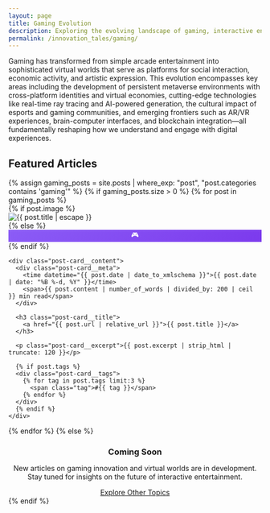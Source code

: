 ```yaml
---
layout: page
title: Gaming Evolution
description: Exploring the evolving landscape of gaming, interactive entertainment, and virtual experiences that shape our digital future.
permalink: /innovation_tales/gaming/
---
```


Gaming has transformed from simple arcade entertainment into sophisticated virtual worlds that serve as platforms for social interaction, economic activity, and artistic expression. This evolution encompasses key areas including the development of persistent metaverse environments with cross-platform identities and virtual economies, cutting-edge technologies like real-time ray tracing and AI-powered generation, the cultural impact of esports and gaming communities, and emerging frontiers such as AR/VR experiences, brain-computer interfaces, and blockchain integration—all fundamentally reshaping how we understand and engage with digital experiences.

## Featured Articles

<div class="card-grid" style="margin-top: var(--space-8);">
{% assign gaming_posts = site.posts | where_exp: "post", "post.categories contains 'gaming'" %}
{% if gaming_posts.size > 0 %}
  {% for post in gaming_posts %}
  <div class="post-card">
    {% if post.image %}
    <div class="post-card__image">
      <img src="{{ post.image | relative_url }}" alt="{{ post.title | escape }}" loading="lazy">
    </div>
    {% else %}
    <div class="post-card__image" style="background: linear-gradient(135deg, #8b5cf6, #7c3aed); display: flex; align-items: center; justify-content: center; color: white; font-size: var(--text-2xl);">
      🎮
    </div>
    {% endif %}
    
    <div class="post-card__content">
      <div class="post-card__meta">
        <time datetime="{{ post.date | date_to_xmlschema }}">{{ post.date | date: "%B %-d, %Y" }}</time>
        <span>{{ post.content | number_of_words | divided_by: 200 | ceil }} min read</span>
      </div>
      
      <h3 class="post-card__title">
        <a href="{{ post.url | relative_url }}">{{ post.title }}</a>
      </h3>
      
      <p class="post-card__excerpt">{{ post.excerpt | strip_html | truncate: 120 }}</p>
      
      {% if post.tags %}
      <div class="post-card__tags">
        {% for tag in post.tags limit:3 %}
          <span class="tag">#{{ tag }}</span>
        {% endfor %}
      </div>
      {% endif %}
    </div>
  </div>
  {% endfor %}
{% else %}
  <div class="card" style="text-align: center; padding: var(--space-12);">
    <h3 style="color: var(--color-text-secondary); margin-bottom: var(--space-4);">Coming Soon</h3>
    <p style="color: var(--color-text-muted);">New articles on gaming innovation and virtual worlds are in development. Stay tuned for insights on the future of interactive entertainment.</p>
    <a href="{{ '/' | relative_url }}" class="btn btn--outline" style="margin-top: var(--space-6);">Explore Other Topics</a>
  </div>
{% endif %}
</div>
